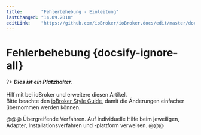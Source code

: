 ```yaml
---
title:       "Fehlerbehebung - Einleitung"
lastChanged: "14.09.2018"
editLink:    "https://github.com/ioBroker/ioBroker.docs/edit/master/docs/trouble/README.md"
---
```


# Fehlerbehebung {docsify-ignore-all}

?> ***Dies ist ein Platzhalter***. 
   <br><br>
   Hilf mit bei ioBroker und erweitere diesen Artikel.  
   Bitte beachte den [ioBroker Style Guide](dev/styleguidedoc), 
   damit die Änderungen einfacher übernommen werden können.

@@@ Übergreifende Verfahren. Auf individuelle Hilfe beim jeweiligen, Adapter,
Installationsverfahren und -plattform verweisen.  @@@
